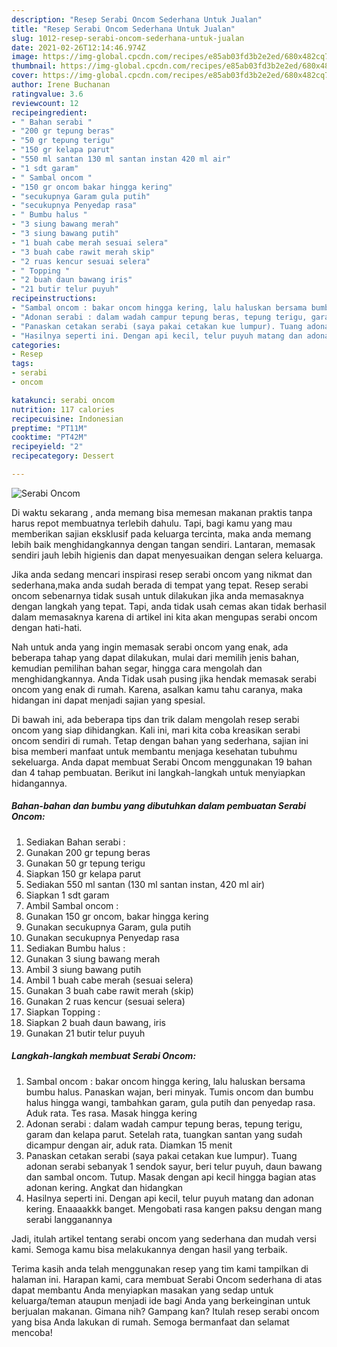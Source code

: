 ```yaml
---
description: "Resep Serabi Oncom Sederhana Untuk Jualan"
title: "Resep Serabi Oncom Sederhana Untuk Jualan"
slug: 1012-resep-serabi-oncom-sederhana-untuk-jualan
date: 2021-02-26T12:14:46.974Z
image: https://img-global.cpcdn.com/recipes/e85ab03fd3b2e2ed/680x482cq70/serabi-oncom-foto-resep-utama.jpg
thumbnail: https://img-global.cpcdn.com/recipes/e85ab03fd3b2e2ed/680x482cq70/serabi-oncom-foto-resep-utama.jpg
cover: https://img-global.cpcdn.com/recipes/e85ab03fd3b2e2ed/680x482cq70/serabi-oncom-foto-resep-utama.jpg
author: Irene Buchanan
ratingvalue: 3.6
reviewcount: 12
recipeingredient:
- " Bahan serabi "
- "200 gr tepung beras"
- "50 gr tepung terigu"
- "150 gr kelapa parut"
- "550 ml santan 130 ml santan instan 420 ml air"
- "1 sdt garam"
- " Sambal oncom "
- "150 gr oncom bakar hingga kering"
- "secukupnya Garam gula putih"
- "secukupnya Penyedap rasa"
- " Bumbu halus "
- "3 siung bawang merah"
- "3 siung bawang putih"
- "1 buah cabe merah sesuai selera"
- "3 buah cabe rawit merah skip"
- "2 ruas kencur sesuai selera"
- " Topping "
- "2 buah daun bawang iris"
- "21 butir telur puyuh"
recipeinstructions:
- "Sambal oncom : bakar oncom hingga kering, lalu haluskan bersama bumbu halus. Panaskan wajan, beri minyak. Tumis oncom dan bumbu halus hingga wangi, tambahkan garam, gula putih dan penyedap rasa. Aduk rata. Tes rasa. Masak hingga kering"
- "Adonan serabi : dalam wadah campur tepung beras, tepung terigu, garam dan kelapa parut. Setelah rata, tuangkan santan yang sudah dicampur dengan air, aduk rata. Diamkan 15 menit"
- "Panaskan cetakan serabi (saya pakai cetakan kue lumpur). Tuang adonan serabi sebanyak 1 sendok sayur, beri telur puyuh, daun bawang dan sambal oncom. Tutup. Masak dengan api kecil hingga bagian atas adonan kering. Angkat dan hidangkan"
- "Hasilnya seperti ini. Dengan api kecil, telur puyuh matang dan adonan kering. Enaaaakkk banget. Mengobati rasa kangen paksu dengan mang serabi langganannya"
categories:
- Resep
tags:
- serabi
- oncom

katakunci: serabi oncom 
nutrition: 117 calories
recipecuisine: Indonesian
preptime: "PT11M"
cooktime: "PT42M"
recipeyield: "2"
recipecategory: Dessert

---
```



![Serabi Oncom](https://img-global.cpcdn.com/recipes/e85ab03fd3b2e2ed/680x482cq70/serabi-oncom-foto-resep-utama.jpg)

Di waktu  sekarang , anda memang bisa memesan makanan praktis tanpa harus repot membuatnya terlebih dahulu. Tapi, bagi kamu yang mau memberikan sajian eksklusif pada keluarga tercinta, maka anda memang lebih baik menghidangkannya dengan tangan sendiri. Lantaran, memasak sendiri jauh lebih higienis dan dapat menyesuaikan dengan selera keluarga.

Jika anda sedang mencari inspirasi resep serabi oncom yang nikmat dan sederhana,maka anda sudah berada di tempat yang tepat. Resep serabi oncom  sebenarnya tidak susah untuk dilakukan jika anda memasaknya dengan langkah yang tepat. Tapi, anda tidak usah cemas akan tidak berhasil dalam memasaknya 
karena di artikel ini kita akan mengupas serabi oncom dengan hati-hati.  



Nah untuk anda yang ingin memasak serabi oncom yang enak, ada beberapa tahap yang dapat dilakukan, mulai dari memilih jenis bahan, kemudian pemilihan bahan segar, hingga cara mengolah dan menghidangkannya. Anda Tidak usah pusing jika hendak memasak serabi oncom yang enak di rumah. Karena, asalkan kamu  tahu caranya, maka hidangan ini dapat menjadi sajian yang spesial.

Di bawah ini, ada beberapa tips dan trik dalam mengolah resep serabi oncom yang siap dihidangkan. Kali ini, mari kita coba kreasikan serabi oncom sendiri di rumah. Tetap dengan bahan yang sederhana, sajian ini bisa memberi manfaat untuk membantu menjaga kesehatan tubuhmu sekeluarga. Anda dapat membuat Serabi Oncom menggunakan 19 bahan dan 4 tahap pembuatan. Berikut ini langkah-langkah untuk menyiapkan hidangannya.

<!--inarticleads1-->

##### Bahan-bahan dan bumbu yang dibutuhkan dalam pembuatan Serabi Oncom:

1. Sediakan  Bahan serabi :
1. Gunakan 200 gr tepung beras
1. Gunakan 50 gr tepung terigu
1. Siapkan 150 gr kelapa parut
1. Sediakan 550 ml santan (130 ml santan instan, 420 ml air)
1. Siapkan 1 sdt garam
1. Ambil  Sambal oncom :
1. Gunakan 150 gr oncom, bakar hingga kering
1. Gunakan secukupnya Garam, gula putih
1. Gunakan secukupnya Penyedap rasa
1. Sediakan  Bumbu halus :
1. Gunakan 3 siung bawang merah
1. Ambil 3 siung bawang putih
1. Ambil 1 buah cabe merah (sesuai selera)
1. Gunakan 3 buah cabe rawit merah (skip)
1. Gunakan 2 ruas kencur (sesuai selera)
1. Siapkan  Topping :
1. Siapkan 2 buah daun bawang, iris
1. Gunakan 21 butir telur puyuh




<!--inarticleads2-->

##### Langkah-langkah membuat Serabi Oncom:

1. Sambal oncom : bakar oncom hingga kering, lalu haluskan bersama bumbu halus. Panaskan wajan, beri minyak. Tumis oncom dan bumbu halus hingga wangi, tambahkan garam, gula putih dan penyedap rasa. Aduk rata. Tes rasa. Masak hingga kering
1. Adonan serabi : dalam wadah campur tepung beras, tepung terigu, garam dan kelapa parut. Setelah rata, tuangkan santan yang sudah dicampur dengan air, aduk rata. Diamkan 15 menit
1. Panaskan cetakan serabi (saya pakai cetakan kue lumpur). Tuang adonan serabi sebanyak 1 sendok sayur, beri telur puyuh, daun bawang dan sambal oncom. Tutup. Masak dengan api kecil hingga bagian atas adonan kering. Angkat dan hidangkan
1. Hasilnya seperti ini. Dengan api kecil, telur puyuh matang dan adonan kering. Enaaaakkk banget. Mengobati rasa kangen paksu dengan mang serabi langganannya




Jadi, itulah artikel tentang  serabi oncom  yang sederhana dan mudah versi kami. Semoga kamu bisa melakukannya dengan hasil yang terbaik. 

Terima kasih anda telah menggunakan resep yang tim kami tampilkan di halaman ini. Harapan kami, cara membuat  Serabi Oncom sederhana di atas dapat membantu Anda menyiapkan masakan yang sedap untuk keluarga/teman ataupun menjadi ide bagi Anda yang berkeinginan untuk berjualan makanan. Gimana nih? Gampang kan? Itulah resep serabi oncom yang bisa Anda lakukan di rumah. Semoga bermanfaat dan selamat mencoba!

